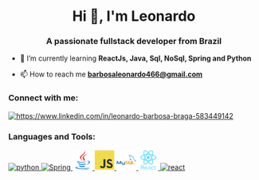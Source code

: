 <h1 align="center">Hi 👋, I'm Leonardo</h1>
<h3 align="center">A passionate fullstack developer from Brazil</h3>

- 🌱 I’m currently learning **ReactJs, Java, Sql, NoSql, Spring and Python**

- 📫 How to reach me **barbosaleonardo466@gmail.com**

<h3 align="left">Connect with me:</h3>
<p align="left">
<a href="https://linkedin.com/in/https://www.linkedin.com/in/leonardo-barbosa-braga-583449142" target="blank"><img align="center" src="https://raw.githubusercontent.com/rahuldkjain/github-profile-readme-generator/master/src/images/icons/Social/linked-in-alt.svg" alt="https://www.linkedin.com/in/leonardo-barbosa-braga-583449142" height="30" width="40" /></a>
</p>

<h3 align="left">Languages and Tools:</h3>
 </a> <a href="https://www.python.org" target="_blank" rel="noreferrer"> <img src="https://cdn.iconscout.com/icon/free/png-256/python-2-226051.png" alt="python" width="40" height="40"/> </a> <a href="https://spring.io/" target="_blank" rel="noreferrer"> <img src="https://img.icons8.com/color/512/spring-logo.png" alt="Spring" width="40" height="40"/> </a> <a href="https://www.java.com" target="_blank" rel="noreferrer"> <img src="https://raw.githubusercontent.com/devicons/devicon/master/icons/java/java-original.svg" alt="java" width="40" height="40"/> </a> <a href="https://developer.mozilla.org/en-US/docs/Web/JavaScript" target="_blank" rel="noreferrer"> <img src="https://raw.githubusercontent.com/devicons/devicon/master/icons/javascript/javascript-original.svg" alt="javascript" width="40" height="40"/> </a> <a href="https://www.mysql.com/" target="_blank" rel="noreferrer"> <img src="https://raw.githubusercontent.com/devicons/devicon/master/icons/mysql/mysql-original-wordmark.svg" alt="mysql" width="40" height="40"/> </a> <a href="https://reactjs.org/" target="_blank" rel="noreferrer"> <img src="https://raw.githubusercontent.com/devicons/devicon/master/icons/react/react-original-wordmark.svg" alt="react" width="40" height="40"/> </a> <a href="https://sa-east-1.console.aws.amazon.com/console/home?region=sa-east-1" target="_blank" rel="noreferrer"> <img src="https://img.icons8.com/color/512/amazon-web-services.png" alt="react" width="40" height="40"/></a></p>

